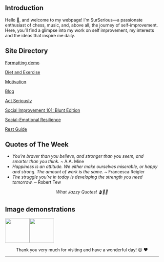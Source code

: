 ## Introduction

Hello 👋, and welcome to my webpage! I’m SurSerious—a passionate enthusiast of chess, music, and, above all, the journey of self-improvement. Here, you’ll find a glimpse into my work on self improvement, my interests and the ideas that inspire me daily.

## Site Directory
[Formatting demo](/formatting/)

[Diet and Exercise](/dietandexercise/)

[Motivation](/motivation/)

[Blog](/blog/)

[Act Seriously](/serious/)

[Social Improvement 101: Blunt Edition](/bluntsocialinprovement/)

[Social-Emotional Resilience](/social-emotionalresilience/)

[Rest Guide](/rest/)

## Quotes of The Week

- *You’re braver than you believe, and stronger than you seem, and smarter than you think.* ~ A.A. Mine
- *Happiness is an attitude. We either make ourselves miserable, or happy and strong. The amount of work is the same.* ~ Francesca Reigler
- *The struggle you’re in today is developing the strength you need tomorrow.* ~ Robert Tew

<p style="text-align: center; font-style: italic;">What Jazzy Quotes! 🪴🦞🎷</p>

## Image demonstrations

<img src="https://i.gifer.com/origin/b3/b365dd14fa568d67c2f105c705d221cf_w200.gif" width="80" height="80" /><img src="https://i.pinimg.com/originals/8e/a6/3f/8ea63f6cbe94a78536a20c201c69a9f5.gif" width="80" height="80" />

<div style="text-align: center;">
    Thank you very much for visiting and have a wonderful day! 😊 ❤️
</div>



---


